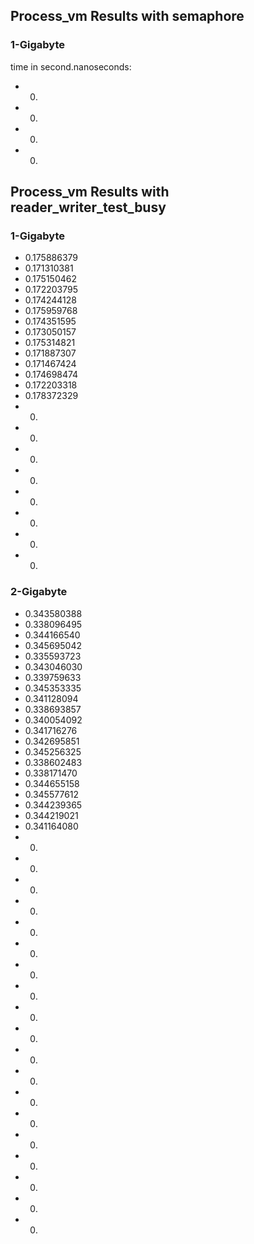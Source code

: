 
## Process_vm Results with semaphore

### 1-Gigabyte

time in second.nanoseconds:


- 0.
- 0.
- 0.
- 0.




## Process_vm Results with reader_writer_test_busy

### 1-Gigabyte

- 0.175886379
- 0.171310381
- 0.175150462
- 0.172203795
- 0.174244128
- 0.175959768
- 0.174351595
- 0.173050157
- 0.175314821
- 0.171887307
- 0.171467424
- 0.174698474
- 0.172203318
- 0.178372329
- 0.
- 0.
- 0.
- 0.
- 0.
- 0.
- 0.
- 0.

### 2-Gigabyte

- 0.343580388
- 0.338096495
- 0.344166540
- 0.345695042
- 0.335593723
- 0.343046030
- 0.339759633
- 0.345353335
- 0.341128094
- 0.338693857
- 0.340054092
- 0.341716276
- 0.342695851
- 0.345256325
- 0.338602483
- 0.338171470
- 0.344655158
- 0.345577612
- 0.344239365
- 0.344219021
- 0.341164080
- 0.
- 0.
- 0.
- 0.
- 0.
- 0.
- 0.
- 0.
- 0.
- 0.
- 0.
- 0.
- 0.
- 0.
- 0.
- 0.
- 0.
- 0.
- 0.

